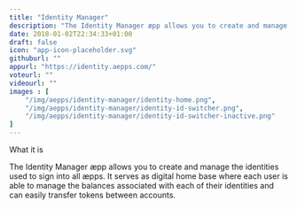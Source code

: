 ```yaml
---
title: "Identity Manager"
description: "The Identity Manager æpp allows you to create and manage the identities used to sign into all æpps. It serves as digital home base where each user is able to manage the balances associated with each of their identities and can easily transfer tokens between accounts."
date: 2018-01-02T22:34:33+01:00
draft: false
icon: "app-icon-placeholder.svg"
githuburl: ""
appurl: "https://identity.aepps.com/"
voteurl: ""
videourl: ""
images : [
	"/img/aepps/identity-manager/identity-home.png",
	"/img/aepps/identity-manager/identity-id-switcher.png",
	"/img/aepps/identity-manager/identity-id-switcher-inactive.png"
]
---
```


<p class="question">What it is</p>
<p class="answer">
The Identity Manager æpp allows you to create and manage the identities used to sign into all æpps. It serves as digital home base where each user is able to manage the balances associated with each of their identities and can easily transfer tokens between accounts.
</p>
